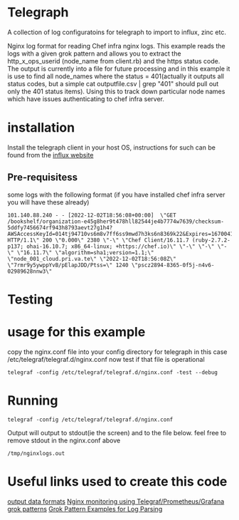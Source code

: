 # Telegraph
A collection of log configuratoins for telegraph to import to influx, zinc etc.

Nginx log format for reading Chef infra nginx logs.  This example reads the logs with a given grok pattern and allows you to extract the http_x_ops_userid  (node_name from client.rb) and the https status code.  The output is currently into a file for future processing and in this example it is use to find all node_names where the status = 401(actually it outputs all status codes, but a simple cat outputfile.csv | grep "401" should pull out only the 401 status items).  Using this to track down particular node names which have issues authenticating to chef infra server. 

# installation 

Install the telegraph client in your host OS, instructions for such can be found from the [influx website](https://docs.influxdata.com/telegraf/v1.21/introduction/installation/)

## Pre-requisitess

some logs with the following format (if you have installed chef infra server you will have these already)

```
101.140.88.240 - - [2022-12-02T18:56:08+00:00]  \"GET /bookshelf/organization-e45g8her9t478hll82544je4b7774w7639/checksum-5ddfy7456674rf943h8793aevt27g1h4?AWSAccessKeyId=014tj94710vs6m8v7ff6ss9mwd7h3ks6n8369k22&Expires=1670041458&Signature=pepd9iwrlpPPS2kaMAOY%7NB6kkwpV%3D HTTP/1.1\" 200 \"0.000\" 2380 \"-\" \"Chef Client/16.11.7 (ruby-2.7.2-p137; ohai-16.10.7; x86_64-linux; +https://chef.io)\" \"-\" \"-\" \"-\" \"16.11.7\" \"algorithm=sha1;version=1.1;\" \"node_001_cloud.pri.va.te\" \"2022-12-02T18:56:08Z\" \"7rmr9y5ywppYvB/pElapJDD/Ptss=\" 1240 \"pscz2894-8365-0f5j-n4v6-02989628nnw3\"
```


# Testing

# usage for this example
copy the nginx.conf file into your config directory for telegraph in this case /etc/telegraf/telegraf.d/nginx.conf
now test if that file is operational

```
telegraf -config /etc/telegraf/telegraf.d/nginx.conf -test --debug
```

# Running
```
telegraf -config /etc/telegraf/telegraf.d/nginx.conf
```

Output
will output to stdout(ie the screen) and to the file below.
feel free to remove stdout in the nginx.conf above
```
/tmp/nginxlogs.out
```
# Useful links used to create this code
[output data formats](https://github.com/influxdata/telegraf/blob/master/docs/DATA_FORMATS_OUTPUT.md)
[Nginx monitoring using Telegraf/Prometheus/Grafana](https://blog.opstree.com/2021/11/09/nginx-monitoring-using-telegraf-prometheus-grafana/)
[grok patterns](https://github.com/elastic/elasticsearch/blob/7.8/libs/grok/src/main/resources/patterns/grok-patterns)
[Grok Pattern Examples for Log Parsing](https://logz.io/blog/grok-pattern-examples-for-log-parsing/)

